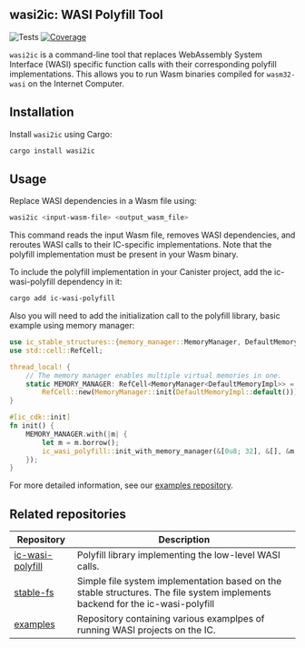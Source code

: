 


## wasi2ic: WASI Polyfill Tool

![Tests](https://github.com/wasm-forge/wasi2ic/actions/workflows/rust.yml/badge.svg?event=push)
[![Coverage](https://codecov.io/gh/wasm-forge/wasi2ic/graph/badge.svg?token=XE48Z6JSYS)](https://codecov.io/gh/wasm-forge/wasi2ic)

`wasi2ic` is a command-line tool that replaces WebAssembly System Interface (WASI) specific function calls with their 
corresponding polyfill implementations. This allows you to run Wasm binaries compiled for `wasm32-wasi` on the Internet 
Computer.

## Installation

Install `wasi2ic` using Cargo:

```bash
cargo install wasi2ic
```

## Usage

Replace WASI dependencies in a Wasm file using:

```bash
wasi2ic <input-wasm-file> <output_wasm_file>
```

This command reads the input Wasm file, removes WASI dependencies, and reroutes WASI calls to their IC-specific 
implementations. Note that the polyfill implementation must be present in your Wasm binary.

To include the polyfill implementation in your Canister project, add the ic-wasi-polyfill dependency in it:
```bash
cargo add ic-wasi-polyfill
```

Also you will need to add the initialization call to the polyfill library, basic example using memory manager:

```rust
use ic_stable_structures::{memory_manager::MemoryManager, DefaultMemoryImpl};
use std::cell::RefCell;

thread_local! {
    // The memory manager enables multiple virtual memories in one.
    static MEMORY_MANAGER: RefCell<MemoryManager<DefaultMemoryImpl>> =
        RefCell::new(MemoryManager::init(DefaultMemoryImpl::default()));
}

#[ic_cdk::init]
fn init() {
    MEMORY_MANAGER.with(|m| {
        let m = m.borrow();
        ic_wasi_polyfill::init_with_memory_manager(&[0u8; 32], &[], &m, 200..210);
    });
}
```


For more detailed information, see our [examples repository](https://github.com/wasm-forge/examples).


## Related repositories


| Repository                                    |  Description                  | 
| --------------------------------------------- | ----------------------------- |
| [ic-wasi-polyfill](https://github.com/wasm-forge/ic-wasi-polyfill) | Polyfill library implementing the low-level WASI calls. |
| [stable-fs](https://github.com/wasm-forge/stable-fs) | Simple file system implementation based on the stable structures. The file system implements backend for the ic-wasi-polyfill |
| [examples](https://github.com/wasm-forge/examples) | Repository containing various examplpes of running WASI projects on the IC. |
